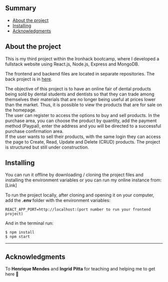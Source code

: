 ## Summary 
- [About the project](#about)
- [Installing](#installing)
- [Acknowledgments](#acknowledgments)

## About the project
This is my third project within the Ironhack bootcamp, where I developed a fullstack website using React.js, Node.js, Express and MongoDB. 

The frontend and backend files are located in separate repositories. The back project is in [here](https://github.com/michaloumen/project3-backend).

The objective of this project is to have an online fair of dental products being sold by dental students and dentists so that they can trade among themselves their materials that are no longer being useful at prices lower than the market. Thus, it is possible to view the products that are for sale on the homepage. <br>
The user can register to access the options to buy and sell products. In the purchase area, you can choose the product by quantity, add the payment method (Paypal), enter the address and you will be directed to a successful purchase confirmation area. <br>
If the user wants to sell their products, with the same login they can access the page to Create, Read, Update and Delete (CRUD) products. The project is structured but still under construction.

## Installing
You can run it offline by downloading / cloning the project files and installing the environment variables or you can run my online instance from: [Link]

To run the project locally, after cloning and opening it on your computer, add the <b>.env </b>folder with the environment variables:

    REACT_APP_PORT=http://localhost:(port number to run your frontend project)

And in the terminal run: 

    $ npm install 
    $ npm start

----------------------------
## Acknowledgments 
To **Henrique Mendes** and **Ingrid Pitta** for teaching and helping me to get here 💖
